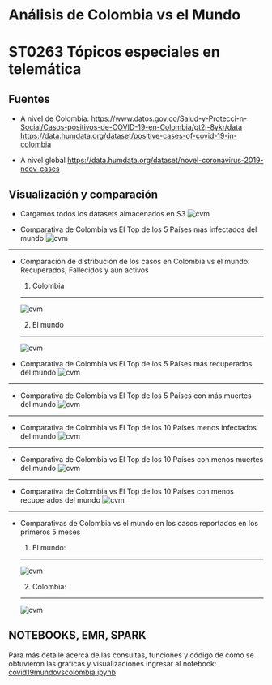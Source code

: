 # Análisis de Colombia vs el Mundo

# ST0263 Tópicos especiales en telemática

## Fuentes

   * A nivel de Colombia:
     https://www.datos.gov.co/Salud-y-Protecci-n-Social/Casos-positivos-de-COVID-19-en-Colombia/gt2j-8ykr/data
     https://data.humdata.org/dataset/positive-cases-of-covid-19-in-colombia

   * A nivel global
     https://data.humdata.org/dataset/novel-coronavirus-2019-ncov-cases
     
     
## Visualización y comparación 
  
  * Cargamos todos los datasets almacenados en S3
 ![cvm](images/cvm1.PNG)

  * Comparativa de Colombia vs El Top de los 5 Países más infectados del mundo
   ![cvm](images/cvm2.PNG)
  -----------------------------------------
  
  * Comparación de distribución de los casos en Colombia vs el mundo: Recuperados, Fallecidos y aún activos
    1. Colombia
    
    ---------------------------------------
    ![cvm](images/cvm3.PNG)
    
  
    2. El mundo
    -------------------------------
    ![cvm](images/cvm4.PNG)

  
  * Comparativa de Colombia vs El Top de los 5 Países más recuperados del mundo
  ![cvm](images/cvm5.PNG)
  -------------------------------------------
  
  * Comparativa de Colombia vs El Top de los 5 Países con más muertes del mundo
  ![cvm](images/cvm6.PNG)
  -------------------------------------------
  
  * Comparativa de Colombia vs El Top de los 10 Países menos infectados del mundo
  ![cvm](images/cvm7.PNG)
  -------------------------------------------
  
  * Comparativa de Colombia vs El Top de los 10 Países con menos muertes del mundo
  ![cvm](images/cvm8.PNG)
  -------------------------------------------
  
  * Comparativa de Colombia vs El Top de los 10 Países con menos recuperados del mundo
  ![cvm](images/cvm9.PNG)
  -------------------------------------------
  
  * Comparativas de Colombia vs el mundo en los casos reportados en los primeros 5 meses
    1. El mundo: 
      -------------------------------------------
    ![cvm](images/cvm10.PNG)


    2. Colombia:
     -------------------------------------------
    ![cvm](images/cvm11.PNG)
 
  
  
## NOTEBOOKS, EMR, SPARK

Para más detalle acerca de las consultas, funciones y código de cómo se obtuvieron las graficas y visualizaciones ingresar al notebook:
[covid19mundovscolombia.ipynb](covid19mundovscolombia.ipynb)
